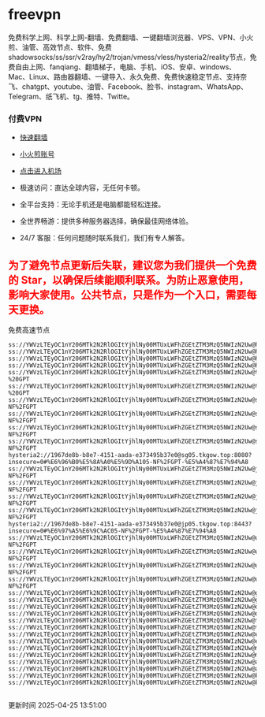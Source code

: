 # freevpn

免费科学上网、科学上网-翻墙、免费翻墙、一键翻墙浏览器、VPS、VPN、小火煎、油管、高效节点、软件、免费shadowsocks/ss/ssr/v2ray/hy2/trojan/vmess/vless/hysteria2/reality节点，免费自由上网、fanqiang、翻墙梯子，电脑、手机、iOS、安卓、windows、Mac、Linux、路由器翻墙、一键导入、永久免费、免费快速稳定节点、支持奈飞、chatgpt、youtube、油管、Facebook、脸书、instagram、WhatsApp、Telegram、纸飞机、tg、推特、Twitte。

### 付费VPN
* [快速翻墙](https://uhuio.top/) 

* [小火煎账号](https://free-clash.top/) 

* [点击进入机场](https://uhuio.top/) 

* 极速访问：直达全球内容，无任何卡顿。

* 全平台支持：无论手机还是电脑都能轻松连接。

* 全世界畅游：提供多种服务器选择，确保最佳网络体验。

* 24/7 客服：任何问题随时联系我们，我们有专人解答。

## <font color="red">为了避免节点更新后失联，建议您为我们提供一个免费的 Star，以确保后续能顺利联系。为防止恶意使用，影响大家使用。公共节点，只是作为一个入口，需要每天更换。</font>

免费高速节点

```ss://YWVzLTEyOC1nY206MTk2N2RlOGItYjhlNy00MTUxLWFhZGEtZTM3MzQ5NWIzN2Uw@hk01.jgrtoioceaw.help:50384#%E9%A6%99%E6%B8%AF01
ss://YWVzLTEyOC1nY206MTk2N2RlOGItYjhlNy00MTUxLWFhZGEtZTM3MzQ5NWIzN2Uw@hk02.jigreliewolf.click:17889#%E9%A6%99%E6%B8%AF02
ss://YWVzLTEyOC1nY206MTk2N2RlOGItYjhlNy00MTUxLWFhZGEtZTM3MzQ5NWIzN2Uw@hk03.jigreliewolf.click:10838#%E9%A6%99%E6%B8%AF03
ss://YWVzLTEyOC1nY206MTk2N2RlOGItYjhlNy00MTUxLWFhZGEtZTM3MzQ5NWIzN2Uw@hk04.jgrtoioceaw.help:29956#%E9%A6%99%E6%B8%AF04
ss://YWVzLTEyOC1nY206MTk2N2RlOGItYjhlNy00MTUxLWFhZGEtZTM3MzQ5NWIzN2Uw@hk05.ijgelrkasd.click:41284#%E9%A6%99%E6%B8%AF05
ss://YWVzLTEyOC1nY206MTk2N2RlOGItYjhlNy00MTUxLWFhZGEtZTM3MzQ5NWIzN2Uw@tw01.jigreliewolf.click:30995#%E5%8F%B0%E6%B9%BE01%20-%20GPT
ss://YWVzLTEyOC1nY206MTk2N2RlOGItYjhlNy00MTUxLWFhZGEtZTM3MzQ5NWIzN2Uw@tw02.ijgelrkasd.click:22610#%E5%8F%B0%E6%B9%BE02%20-%20GPT
ss://YWVzLTEyOC1nY206MTk2N2RlOGItYjhlNy00MTUxLWFhZGEtZTM3MzQ5NWIzN2Uw@sg01.jgrtoioceaw.help:55559#%E6%96%B0%E5%8A%A0%E5%9D%A101%20-NF%2FGPT
ss://YWVzLTEyOC1nY206MTk2N2RlOGItYjhlNy00MTUxLWFhZGEtZTM3MzQ5NWIzN2Uw@sg02.jigreliewolf.click:40574#%E6%96%B0%E5%8A%A0%E5%9D%A102%20-NF%2FGPT
ss://YWVzLTEyOC1nY206MTk2N2RlOGItYjhlNy00MTUxLWFhZGEtZTM3MzQ5NWIzN2Uw@sg03.ijgelrkasd.click:23716#%E6%96%B0%E5%8A%A0%E5%9D%A103%20-NF%2FGPT
ss://YWVzLTEyOC1nY206MTk2N2RlOGItYjhlNy00MTUxLWFhZGEtZTM3MzQ5NWIzN2Uw@sg04.jgrtoioceaw.help:17971#%E6%96%B0%E5%8A%A0%E5%9D%A104%20-NF%2FGPT
hysteria2://1967de8b-b8e7-4151-aada-e373495b37e0@sg05.tkgow.top:8080?insecure=0#%E6%96%B0%E5%8A%A0%E5%9D%A105-NF%2FGPT-%E5%A4%87%E7%94%A8
ss://YWVzLTEyOC1nY206MTk2N2RlOGItYjhlNy00MTUxLWFhZGEtZTM3MzQ5NWIzN2Uw@jp01.jgrtoioceaw.help:58645#%E6%97%A5%E6%9C%AC01%20-NF%2FGPT
ss://YWVzLTEyOC1nY206MTk2N2RlOGItYjhlNy00MTUxLWFhZGEtZTM3MzQ5NWIzN2Uw@jp02.jgrtoioceaw.help:47462#%E6%97%A5%E6%9C%AC02%20-NF%2FGPT
ss://YWVzLTEyOC1nY206MTk2N2RlOGItYjhlNy00MTUxLWFhZGEtZTM3MzQ5NWIzN2Uw@jp03.jigreliewolf.click:33414#%E6%97%A5%E6%9C%AC03%20-NF%2FGPT
ss://YWVzLTEyOC1nY206MTk2N2RlOGItYjhlNy00MTUxLWFhZGEtZTM3MzQ5NWIzN2Uw@jp04.ijgelrkasd.click:58223#%E6%97%A5%E6%9C%AC04%20-NF%2FGPT
hysteria2://1967de8b-b8e7-4151-aada-e373495b37e0@jp05.tkgow.top:8443?insecure=0#%E6%97%A5%E6%9C%AC05-NF%2FGPT-%E5%A4%87%E7%94%A8
ss://YWVzLTEyOC1nY206MTk2N2RlOGItYjhlNy00MTUxLWFhZGEtZTM3MzQ5NWIzN2Uw@us01.jgrtoioceaw.help:48129#%E7%BE%8E%E5%9B%BD01%20-NF%2FGPT
ss://YWVzLTEyOC1nY206MTk2N2RlOGItYjhlNy00MTUxLWFhZGEtZTM3MzQ5NWIzN2Uw@us02.jgrtoioceaw.help:44907#%E7%BE%8E%E5%9B%BD02%20-NF%2FGPT
ss://YWVzLTEyOC1nY206MTk2N2RlOGItYjhlNy00MTUxLWFhZGEtZTM3MzQ5NWIzN2Uw@us03.jigreliewolf.click:43330#%E7%BE%8E%E5%9B%BD03%20-NF%2FGPT
ss://YWVzLTEyOC1nY206MTk2N2RlOGItYjhlNy00MTUxLWFhZGEtZTM3MzQ5NWIzN2Uw@us04.ijgelrkasd.click:44130#%E7%BE%8E%E5%9B%BD04%20-NF%2FGPT
ss://YWVzLTEyOC1nY206MTk2N2RlOGItYjhlNy00MTUxLWFhZGEtZTM3MzQ5NWIzN2Uw@gb01.jgrtoioceaw.help:27765#%E8%8B%B1%E5%9B%BD01
ss://YWVzLTEyOC1nY206MTk2N2RlOGItYjhlNy00MTUxLWFhZGEtZTM3MzQ5NWIzN2Uw@gb02.jigreliewolf.click:52762#%E8%8B%B1%E5%9B%BD02
ss://YWVzLTEyOC1nY206MTk2N2RlOGItYjhlNy00MTUxLWFhZGEtZTM3MzQ5NWIzN2Uw@de01.jgrtoioceaw.help:20635#%E5%BE%B7%E5%9B%BD01
ss://YWVzLTEyOC1nY206MTk2N2RlOGItYjhlNy00MTUxLWFhZGEtZTM3MzQ5NWIzN2Uw@de02.jigreliewolf.click:52770#%E5%BE%B7%E5%9B%BD02
ss://YWVzLTEyOC1nY206MTk2N2RlOGItYjhlNy00MTUxLWFhZGEtZTM3MzQ5NWIzN2Uw@fr01.ijgelrkasd.click:32568#%E6%B3%95%E5%9B%BD01
ss://YWVzLTEyOC1nY206MTk2N2RlOGItYjhlNy00MTUxLWFhZGEtZTM3MzQ5NWIzN2Uw@fr02.jigreliewolf.click:45265#%E6%B3%95%E5%9B%BD02
ss://YWVzLTEyOC1nY206MTk2N2RlOGItYjhlNy00MTUxLWFhZGEtZTM3MzQ5NWIzN2Uw@ca01.jigreliewolf.click:30461#%E5%8A%A0%E6%8B%BF%E5%A4%A701
ss://YWVzLTEyOC1nY206MTk2N2RlOGItYjhlNy00MTUxLWFhZGEtZTM3MzQ5NWIzN2Uw@ca02.ijgelrkasd.click:24053#%E5%8A%A0%E6%8B%BF%E5%A4%A702
ss://YWVzLTEyOC1nY206MTk2N2RlOGItYjhlNy00MTUxLWFhZGEtZTM3MzQ5NWIzN2Uw@my01.jigreliewolf.click:52408#%E9%A9%AC%E6%9D%A5%E8%A5%BF%E4%BA%9A01
ss://YWVzLTEyOC1nY206MTk2N2RlOGItYjhlNy00MTUxLWFhZGEtZTM3MzQ5NWIzN2Uw@my02.ijgelrkasd.click:25519#%E9%A9%AC%E6%9D%A5%E8%A5%BF%E4%BA%9A02
ss://YWVzLTEyOC1nY206MTk2N2RlOGItYjhlNy00MTUxLWFhZGEtZTM3MzQ5NWIzN2Uw@au01.jgrtoioceaw.help:13460#%E6%BE%B3%E5%A4%A7%E5%88%A9%E4%BA%9A01
ss://YWVzLTEyOC1nY206MTk2N2RlOGItYjhlNy00MTUxLWFhZGEtZTM3MzQ5NWIzN2Uw@au02.ijgelrkasd.click:46073#%E6%BE%B3%E5%A4%A7%E5%88%A9%E4%BA%9A02
ss://YWVzLTEyOC1nY206MTk2N2RlOGItYjhlNy00MTUxLWFhZGEtZTM3MzQ5NWIzN2Uw@ko01.jgrtoioceaw.help:46108#%E9%9F%A9%E5%9B%BD01
ss://YWVzLTEyOC1nY206MTk2N2RlOGItYjhlNy00MTUxLWFhZGEtZTM3MzQ5NWIzN2Uw@ko02.jigreliewolf.click:50181#%E9%9F%A9%E5%9B%BD02


```
更新时间 2025-04-25 13:51:00